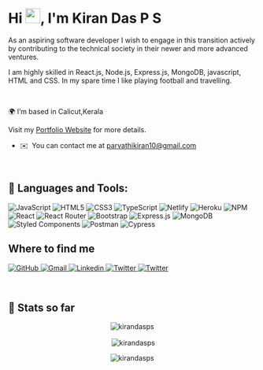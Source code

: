 <h1 align="left" >Hi <img src="https://raw.githubusercontent.com/MartinHeinz/MartinHeinz/master/wave.gif" width="30px">, I'm Kiran Das P S</h1>

<p> 
As an aspiring software developer I wish to engage in this transition actively by contributing to the technical society in their newer and more advanced ventures.<p/>

I am highly skilled in React.js, Node.js, Express.js, MongoDB, javascript, HTML and CSS. In my spare time I like playing football and travelling.

<br/>

🌍 I’m based in Calicut,Kerala

Visit my [Portfolio Website](https://funny-belekoy-fe6e4b.netlify.app/)</a> for more details.
* ✉️  You can contact me at [parvathikiran10@gmail.com](mailto:parvathikiran10@gmail.com)


<br/>


## 🚀 Languages and Tools:

![JavaScript](https://img.shields.io/badge/javascript-%23323330.svg?style=for-the-badge&logo=javascript&logoColor=%23F7DF1E) ![HTML5](https://img.shields.io/badge/html5-%23E34F26.svg?style=for-the-badge&logo=html5&logoColor=white) ![CSS3](https://img.shields.io/badge/css3-%231572B6.svg?style=for-the-badge&logo=css3&logoColor=white) ![TypeScript](https://img.shields.io/badge/typescript-%23007ACC.svg?style=for-the-badge&logo=typescript&logoColor=white) ![Netlify](https://img.shields.io/badge/netlify-%23000000.svg?style=for-the-badge&logo=netlify&logoColor=#00C7B7) ![Heroku](https://img.shields.io/badge/heroku-%23430098.svg?style=for-the-badge&logo=heroku&logoColor=white) ![NPM](https://img.shields.io/badge/NPM-%23000000.svg?style=for-the-badge&logo=npm&logoColor=white) ![React](https://img.shields.io/badge/react-%2320232a.svg?style=for-the-badge&logo=react&logoColor=%2361DAFB) ![React Router](https://img.shields.io/badge/React_Router-CA4245?style=for-the-badge&logo=react-router&logoColor=white) ![Bootstrap](https://img.shields.io/badge/bootstrap-%23563D7C.svg?style=for-the-badge&logo=bootstrap&logoColor=white) ![Express.js](https://img.shields.io/badge/express.js-%23404d59.svg?style=for-the-badge&logo=express&logoColor=%2361DAFB) ![MongoDB](https://img.shields.io/badge/MongoDB-%234ea94b.svg?style=for-the-badge&logo=mongodb&logoColor=white)![Styled Components](https://img.shields.io/badge/styled--components-DB7093?style=for-the-badge&logo=styled-components&logoColor=white)
 ![Postman](https://img.shields.io/badge/Postman-FF6C37?style=for-the-badge&logo=postman&logoColor=white)
![Cypress](https://img.shields.io/badge/Cypress-23272c?style=for-the-badge&logo=Cypress&logoColor=white)

        
        
## Where to find me
<p>
<a href="https://github.com/Kirandas96">
    <img src="https://img.shields.io/badge/GitHub-100000?style=for-the-badge&logo=github&logoColor=white" alt="GitHub"/>
</a>
<a href="mailto:parvathikiran10@gmail.com">
    <img src="https://img.shields.io/badge/Gmail-D14836?style=for-the-badge&logo=gmail&logoColor=white" alt="Gmail"/>
</a>
<a href="https://www.linkedin.com/in/kiran-das-324b8a1b6/">
    <img src="https://img.shields.io/badge/LinkedIn-0077B5?style=for-the-badge&logo=linkedin&logoColor=white" alt="Linkedin"/>
</a>
<a href="https://twitter.com/parvathikiran10">
    <img src="https://img.shields.io/badge/Twitter-1DA1F2?style=for-the-badge&logo=twitter&logoColor=white" alt="Twitter"/>
</a>
<a href="https://stackoverflow.com/users/19574369/kiran-das">
    <img src="https://img.shields.io/badge/-Stackoverflow-FE7A16?style=for-the-badge&logo=stack-overflow&logoColor=white" alt="Twitter"/>
</a>
</p>


<br/>
<h2 align="left">👷 Stats so far</h2>
<p align="center"><img align="center" src="https://github-readme-stats.vercel.app/api/top-langs?username=Kirandas96&show_icons=true&locale=en&layout=compact" alt="kirandasps" /></p>

<p align="center">&nbsp;<img align="center" src="https://github-readme-stats.vercel.app/api?username=Kirandas96&show_icons=true&locale=en" alt="kirandasps" /></p>

<p align="center"><img align="center" src="https://github-readme-streak-stats.herokuapp.com/?user=Kirandas96&" alt="kirandasps" /></p>

<br/>
<br/>

